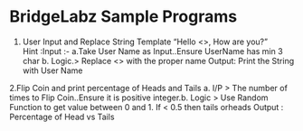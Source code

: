 # BridgeLabz Sample Programs

1. User Input and Replace String Template “Hello <<UserName>>, How are you?”  
Hint :Input :-
      a.Take User Name as Input..Ensure UserName has min 3 char 
      b. Logic.­> Replace <<UserName>> with the proper name 
    Output: Print the String with User Name 

2.Flip Coin and print percentage of Heads and Tails 
a. I/P ­> The number of times to Flip Coin..Ensure it is positive integer.b. Logic ­> Use Random Function to get value between 0 and 1. If < 0.5 then tails orheads 
Output : Percentage of Head vs Tails 
